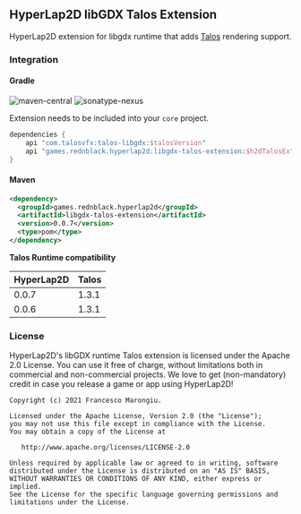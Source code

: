 ## HyperLap2D libGDX Talos Extension

HyperLap2D extension for libgdx runtime that adds [Talos](https://talosvfx.com) rendering support.

### Integration

#### Gradle
![maven-central](https://img.shields.io/maven-central/v/games.rednblack.hyperlap2d/libgdx-talos-extension?color=blue&label=release)
![sonatype-nexus](https://img.shields.io/nexus/s/games.rednblack.hyperlap2d/libgdx-talos-extension?label=sanapshot&server=https%3A%2F%2Foss.sonatype.org)

Extension needs to be included into your `core` project.
```groovy
dependencies {
    api "com.talosvfx:talos-libgdx:$talosVersion"
    api "games.rednblack.hyperlap2d:libgdx-talos-extension:$h2dTalosExtension"
}
```

#### Maven
```xml
<dependency>
  <groupId>games.rednblack.hyperlap2d</groupId>
  <artifactId>libgdx-talos-extension</artifactId>
  <version>0.0.7</version>
  <type>pom</type>
</dependency>
```

**Talos Runtime compatibility**

| HyperLap2D         | Talos              |
| ------------------ | ------------------ |
| 0.0.7              | 1.3.1              |
| 0.0.6              | 1.3.1              |

### License
HyperLap2D's libGDX runtime Talos extension is licensed under the Apache 2.0 License. You can use it free of charge, without limitations both in commercial and non-commercial projects. We love to get (non-mandatory) credit in case you release a game or app using HyperLap2D!

```
Copyright (c) 2021 Francesco Marongiu.

Licensed under the Apache License, Version 2.0 (the "License");
you may not use this file except in compliance with the License.
You may obtain a copy of the License at

   http://www.apache.org/licenses/LICENSE-2.0

Unless required by applicable law or agreed to in writing, software
distributed under the License is distributed on an "AS IS" BASIS,
WITHOUT WARRANTIES OR CONDITIONS OF ANY KIND, either express or implied.
See the License for the specific language governing permissions and
limitations under the License.